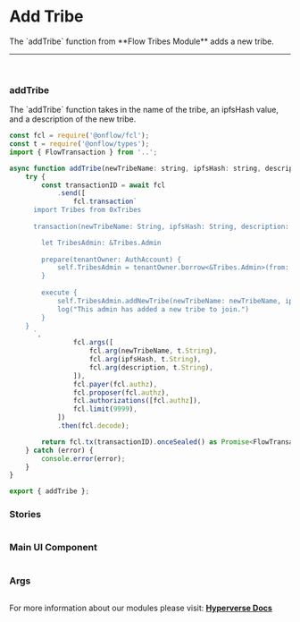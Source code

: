 # Add Tribe

<p> The `addTribe` function from **Flow Tribes Module** adds a new tribe. </p>

---

<br>

### addTribe

<p> The `addTribe` function takes in the name of the tribe, an ipfsHash value, and a description of the new tribe. </p>

```jsx
const fcl = require('@onflow/fcl');
const t = require('@onflow/types');
import { FlowTransaction } from '..';

async function addTribe(newTribeName: string, ipfsHash: string, description: string) {
	try {
		const transactionID = await fcl
			.send([
				fcl.transaction`
      import Tribes from 0xTribes
      
      transaction(newTribeName: String, ipfsHash: String, description: String) {

        let TribesAdmin: &Tribes.Admin
    
        prepare(tenantOwner: AuthAccount) {
            self.TribesAdmin = tenantOwner.borrow<&Tribes.Admin>(from: Tribes.AdminStoragePath)!
        }
    
        execute {
            self.TribesAdmin.addNewTribe(newTribeName: newTribeName, ipfsHash: ipfsHash, description: description)
            log("This admin has added a new tribe to join.")
        }
    }
      `,
				fcl.args([
					fcl.arg(newTribeName, t.String),
					fcl.arg(ipfsHash, t.String),
					fcl.arg(description, t.String),
				]),
				fcl.payer(fcl.authz),
				fcl.proposer(fcl.authz),
				fcl.authorizations([fcl.authz]),
				fcl.limit(9999),
			])
			.then(fcl.decode);

		return fcl.tx(transactionID).onceSealed() as Promise<FlowTransaction>;
	} catch (error) {
		console.error(error);
	}
}

export { addTribe };
```

### Stories

```jsx

```

### Main UI Component

```jsx

```

### Args

```jsx

```

For more information about our modules please visit: [**Hyperverse Docs**](docs.hyperverse.dev)
